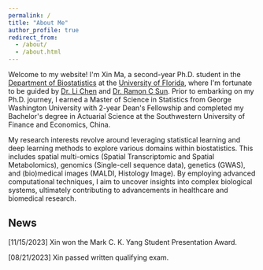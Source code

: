 ```yaml
---
permalink: /
title: "About Me"
author_profile: true
redirect_from: 
  - /about/
  - /about.html
---
```


Welcome to my website! I'm Xin Ma, a second-year Ph.D. student in the [Department of Biostatistics](https://biostat.ufl.edu) at the [University of Florida](https://www.ufl.edu), where I'm fortunate to be guided by [Dr. Li Chen](https://biostat.ufl.edu/profile/chen-li-1/) and [Dr. Ramon C Sun](https://biochem.med.ufl.edu/profile/sun-ramon/). Prior to embarking on my Ph.D. journey, I earned a Master of Science in Statistics from George Washington University with 2-year Dean's Fellowship and completed my Bachelor's degree in Actuarial Science at the Southwestern University of Finance and Economics, China.

My research interests revolve around leveraging statistical learning and deep learning methods to explore various domains within biostatistics. This includes spatial multi-omics (Spatial Transcriptomic and Spatial Metabolomics), genomics (Single-cell sequence data), genetics (GWAS), and (bio)medical images (MALDI, Histology Image). By employing advanced computational techniques, I aim to uncover insights into complex biological systems, ultimately contributing to advancements in healthcare and biomedical research.

News
------
[11/15/2023] Xin won the Mark C. K. Yang Student Presentation Award.

[08/21/2023] Xin passed written qualifying exam.
